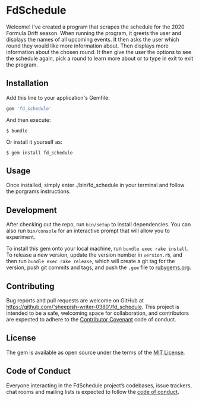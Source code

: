 # FdSchedule

Welcome! I've created a program that scrapes the schedule for the 2020 Formula Drift season. When running the program, it greets the user and displays the names of all upcoming events. It then asks the user which round they would like more information about. Then displays more information about the chosen round. It then give the user the options to see the schedule again, pick a round to learn more about or to type in exit to exit the program. 

## Installation

Add this line to your application's Gemfile:

```ruby
gem 'fd_schedule'
```

And then execute:

    $ bundle

Or install it yourself as:

    $ gem install fd_schedule

## Usage

Once installed, simply enter ./bin/fd_schedule in your terminal and follow the porgrams instructions.

## Development

After checking out the repo, run `bin/setup` to install dependencies. You can also run `bin/console` for an interactive prompt that will allow you to experiment.

To install this gem onto your local machine, run `bundle exec rake install`. To release a new version, update the version number in `version.rb`, and then run `bundle exec rake release`, which will create a git tag for the version, push git commits and tags, and push the `.gem` file to [rubygems.org](https://rubygems.org).

## Contributing

Bug reports and pull requests are welcome on GitHub at https://github.com/'sheepish-writer-0380'/fd_schedule. This project is intended to be a safe, welcoming space for collaboration, and contributors are expected to adhere to the [Contributor Covenant](http://contributor-covenant.org) code of conduct.

## License

The gem is available as open source under the terms of the [MIT License](https://opensource.org/licenses/MIT).

## Code of Conduct

Everyone interacting in the FdSchedule project’s codebases, issue trackers, chat rooms and mailing lists is expected to follow the [code of conduct](https://github.com/'sheepish-writer-0380'/fd_schedule/blob/master/CODE_OF_CONDUCT.md).
